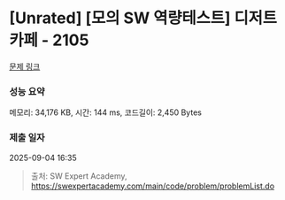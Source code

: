 # [Unrated] [모의 SW 역량테스트] 디저트 카페 - 2105 

[문제 링크](https://swexpertacademy.com/main/code/problem/problemDetail.do?contestProbId=AV5VwAr6APYDFAWu) 

### 성능 요약

메모리: 34,176 KB, 시간: 144 ms, 코드길이: 2,450 Bytes

### 제출 일자

2025-09-04 16:35



> 출처: SW Expert Academy, https://swexpertacademy.com/main/code/problem/problemList.do